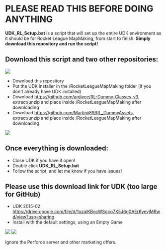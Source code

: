 # PLEASE READ THIS BEFORE DOING ANYTHING
**UDK_RL_Setup.bat** is a script that will set up the entire UDK environment as it should be for Rocket League MapMaking, from start to finish. **Simply download this repository and run the script!**

## Download this script and two other repositories:
![](https://i.imgur.com/OUT62cw.png)
* Download this repository
* Put the UDK installer in the /RocketLeagueMapMaking folder (if you don't already have UDK installed)
* Download https://github.com/ardivee/RL-Dummy-Classes-v3, extract/unzip and place inside /RocketLeagueMapMaking after downloading
* Download https://github.com/Martinii89/RL_DummyAssets, extract/unzip and place inside /RocketLeagueMapMaking after downloading

![](https://i.imgur.com/iZAcTUr.png)

## Once everything is downloaded:
* Close UDK if you have it open!
* Double click **UDK_RL_Setup.bat**
* Follow the script, and let me know if you have issues!

## Please use this download link for UDK (too large for GitHub)
* UDK 2015-02 https://drive.google.com/file/d/1ozqiKBgcWSgcq7X5J6g0AErKyevjMRwd/view?usp=sharing
* Install with the default settings, using an Empty Game

![](https://i.imgur.com/cBThZRf.png)
![](https://i.imgur.com/63dfUVx.png)

Ignore the Perforce server and other marketing offers.
